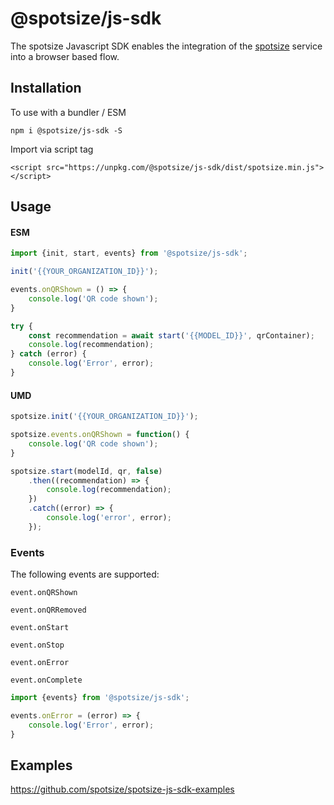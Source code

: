 # @spotsize/js-sdk

The spotsize Javascript SDK enables the integration of the [spotsize](https://spotsize.io) service into a browser based flow.


## Installation

To use with a bundler / ESM

`npm i @spotsize/js-sdk -S`

Import via script tag

`<script src="https://unpkg.com/@spotsize/js-sdk/dist/spotsize.min.js"></script>`


## Usage

#### ESM

```Javascript
import {init, start, events} from '@spotsize/js-sdk';

init('{{YOUR_ORGANIZATION_ID}}');

events.onQRShown = () => {
    console.log('QR code shown');
}

try {
    const recommendation = await start('{{MODEL_ID}}', qrContainer);
    console.log(recommendation);
} catch (error) {
    console.log('Error', error);
}
```

#### UMD

```Javascript
spotsize.init('{{YOUR_ORGANIZATION_ID}}');

spotsize.events.onQRShown = function() {
    console.log('QR code shown');
}

spotsize.start(modelId, qr, false)
    .then((recommendation) => {
        console.log(recommendation);
    })
    .catch((error) => {
        console.log('error', error);
    });
```

### Events

The following events are supported:

`event.onQRShown`

`event.onQRRemoved`

`event.onStart`

`event.onStop`

`event.onError`

`event.onComplete`

```Javascript
import {events} from '@spotsize/js-sdk';

events.onError = (error) => {
    console.log('Error', error);
}
```


## Examples

https://github.com/spotsize/spotsize-js-sdk-examples

